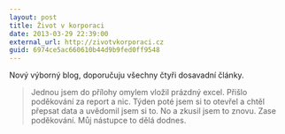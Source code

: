 ```yaml
---
layout: post
title: Život v korporaci
date: 2013-03-29 22:39:00
external_url: http://zivotvkorporaci.cz
guid: 6974ce5ac660610b44d9b9fed0ff9548
---
```


Nový výborný blog, doporučuju všechny čtyři dosavadní články.

> Jednou jsem do přílohy omylem vložil prázdný excel. Přišlo poděkování za report a nic. Týden poté jsem si to otevřel a chtěl přepsat data a uvědomil jsem si to. No a zkusil jsem to znovu. Zase poděkování. Můj nástupce to dělá dodnes.
